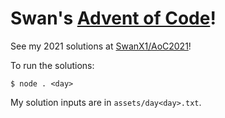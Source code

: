 # Swan's [Advent of Code](https://adventofcode.com/2022/about)!

See my 2021 solutions at [SwanX1/AoC2021](https://github.com/SwanX1/AoC2021)!

To run the solutions:
```
$ node . <day>
```

My solution inputs are in `assets/day<day>.txt`.